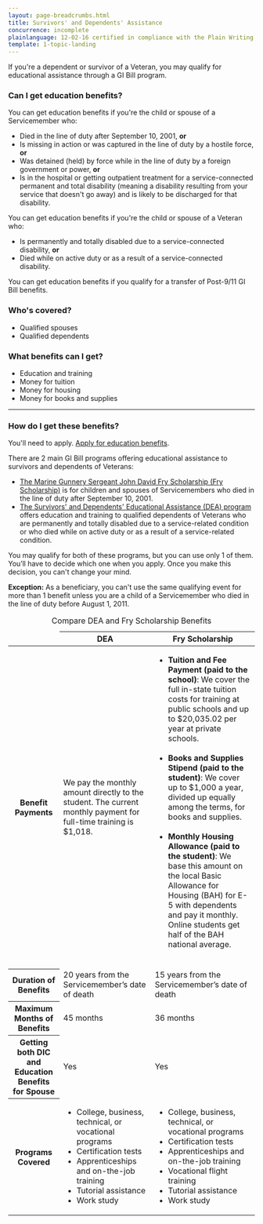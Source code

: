 ```yaml
---
layout: page-breadcrumbs.html
title: Survivors' and Dependents' Assistance
concurrence: incomplete
plainlanguage: 12-02-16 certified in compliance with the Plain Writing Act
template: 1-topic-landing
---
```


If you're a dependent or survivor of a Veteran, you may qualify for educational assistance through a GI Bill program.
<div class="call-out" markdown="1">

### Can I get education benefits?
You can get education benefits if you're the child or spouse of a Servicemember who:
- Died in the line of duty after September 10, 2001, **or**
- Is missing in action or was captured in the line of duty by a hostile force, **or**
-	Was detained (held) by force while in the line of duty by a foreign government or power, **or**
-	Is in the hospital or getting outpatient treatment for a service-connected permanent and total disability (meaning a disability resulting from your service that doesn't go away) and is likely to be discharged for that disability.
  
You can get education benefits if you're the child or spouse of a Veteran who:
- Is permanently and totally disabled due to a service-connected disability, **or**
-	Died while on active duty or as a result of a service-connected disability.

You can get education benefits if you qualify for a transfer of Post-9/11 GI Bill benefits.


### Who's covered?
- Qualified spouses
- Qualified dependents
</div>

### What benefits can I get? 

- Education and training
- Money for tuition
- Money for housing
- Money for books and supplies

--------

### How do I get these benefits?

You'll need to apply. [Apply for education benefits](/education/apply-for-education-benefits).

There are 2 main GI Bill programs offering educational assistance to survivors and dependents of Veterans:

- [The Marine Gunnery Sergeant John David Fry Scholarship (Fry Scholarship)](/education/gi-bill/survivors-dependent-assistance/fry-scholarship/) is for children and spouses of Servicemembers who died in the line of duty after September 10, 2001.
- [The Survivors' and Dependents' Educational Assistance (DEA) program](/education/gi-bill/survivors-dependent-assistance/dependents-education/) offers education and training to qualified dependents of Veterans who are permanently and totally disabled due to a service-related condition or who died while on active duty or as a result of a service-related condition.

You may qualify for both of these programs, but you can use only 1 of them. You’ll have to decide which one when you apply. Once you make this decision, you can't change your mind. 

**Exception:** As a beneficiary, you can't use the same qualifying event for more than 1 benefit unless you are a child of a Servicemember who died in the line of duty before August 1, 2011.

<div class="va-table-overflow">
<table>
<caption>Compare DEA and Fry Scholarship Benefits</caption>
<thead>
  <tr>
    <td colspan="1"></td>
    <th colspan="1" scope="col">DEA</th>
    <th colspan="1" scope="col">Fry Scholarship</th>
  </tr>
</thead>
<tbody>
  <tr>
    <th scope="row"><strong>Benefit Payments</strong></th>
    <td>We pay the monthly amount directly to the student. The current monthly payment for full-time training is $1,018.</td>
    <td>
    <ul>
      <li><strong>Tuition and Fee Payment (paid to the school)</strong>: We cover the full in-state tuition costs for training at public schools and up to $20,035.02 per year at private schools.<br /><br /></li>
      <li><strong>Books and Supplies Stipend (paid to the student)</strong>:
    We cover up to $1,000 a year, divided up equally among the terms, for books and supplies.<br /><br /></li>
      <li><strong>Monthly Housing Allowance (paid to the student)</strong>:
      We base this amount on the local Basic Allowance for Housing (BAH) for E-5 with dependents and pay it monthly. Online students get half of the BAH national average.</li>
    </ul>
    </td>
  </tr>

  <tr>
    <th scope="row"><strong>Duration of Benefits</strong></th>
    <td>20 years from the Servicemember’s date of death
  </td>
    <td>15 years from the Servicemember’s date of death
  </td>
  </tr>

  <tr>
    <th scope="row"><strong>Maximum Months of Benefits</strong></th>
    <td>45 months</td>
    <td>36 months</td>
  </tr>

  <tr>
    <th scope="row"><strong>Getting both DIC and Education Benefits for Spouse</strong></th>
    <td>Yes</td>
    <td>Yes</td>
  </tr>

  <tr>
    <th scope="row"><strong>Programs Covered</strong></th>
    <td>
      <ul>
        <li>College, business, technical, or vocational programs</li>
        <li>Certification tests</li>
        <li>Apprenticeships and on-the-job training</li>
        <li>Tutorial assistance</li>
        <li>Work study
      </ul>
    </td>
    <td>
      <ul>
        <li>College, business, technical, or vocational programs</li>
        <li>Certification tests</li>
        <li>Apprenticeships and on-the-job training</li>
        <li>Vocational flight training</li>
        <li>Tutorial assistance</li>
        <li>Work study</li>
      </ul>
    </td>
  </tr>
</tbody>
</table>
